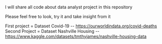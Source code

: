 I will share all code about data analyst project in this repository

Please feel free to look, try it and take insight from it

First project = Dataset Covid-19 -- https://ourworldindata.org/covid-deaths
Second Project = Dataset Nashville Housing -- https://www.kaggle.com/datasets/tmthyjames/nashville-housing-data
